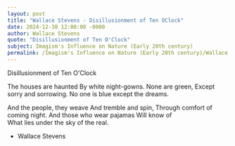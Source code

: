 ```yaml
---
layout: post
title: "Wallace Stevens - Disillusionment of Ten OClock"
date: 2024-12-30 12:00:00 -0000
author: Wallace Stevens
quote: "Disillusionment of Ten O'Clock"
subject: Imagism's Influence on Nature (Early 20th century)
permalink: /Imagism's Influence on Nature (Early 20th century)/Wallace Stevens/Wallace Stevens - Disillusionment of Ten OClock
---
```


Disillusionment of Ten O'Clock

The houses are haunted
By white night-gowns.
None are green,
Except sorry and sorrowing.
No one is blue except the dreams.

And the people, they weave
And tremble and spin,
Through comfort of coming night.
And those who wear pajamas
Will know of  
What lies under the sky of the real.


- Wallace Stevens
